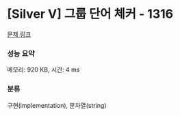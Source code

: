 # [Silver V] 그룹 단어 체커 - 1316 

[문제 링크](https://www.acmicpc.net/problem/1316) 

### 성능 요약

메모리: 920 KB, 시간: 4 ms

### 분류

구현(implementation), 문자열(string)

